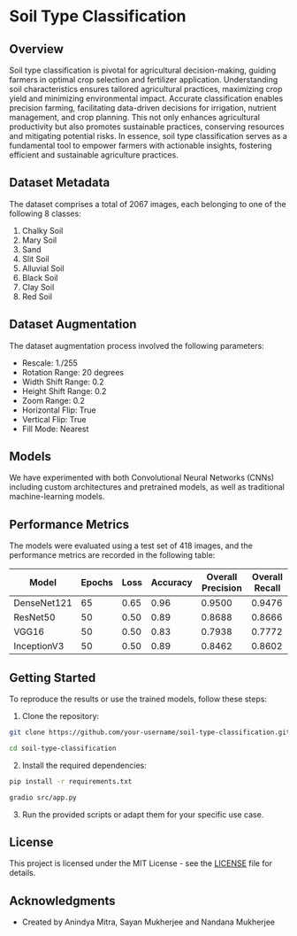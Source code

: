 

# Soil Type Classification

## Overview
Soil type classification is pivotal for agricultural decision-making, guiding farmers in optimal crop selection and fertilizer application. Understanding soil characteristics ensures tailored agricultural practices, maximizing crop yield and minimizing environmental impact. Accurate classification enables precision farming, facilitating data-driven decisions for irrigation, nutrient management, and crop planning. This not only enhances agricultural productivity but also promotes sustainable practices, conserving resources and mitigating potential risks. In essence, soil type classification serves as a fundamental tool to empower farmers with actionable insights, fostering efficient and sustainable agriculture practices.

## Dataset Metadata

The dataset comprises a total of 2067 images, each belonging to one of the following 8 classes:

1. Chalky Soil
2. Mary Soil
3. Sand
4. Slit Soil
5. Alluvial Soil
6. Black Soil
7. Clay Soil
8. Red Soil

## Dataset Augmentation

The dataset augmentation process involved the following parameters:

- Rescale: 1./255
- Rotation Range: 20 degrees
- Width Shift Range: 0.2
- Height Shift Range: 0.2
- Zoom Range: 0.2
- Horizontal Flip: True
- Vertical Flip: True
- Fill Mode: Nearest

## Models

We have experimented with both Convolutional Neural Networks (CNNs) including custom architectures and pretrained models, as well as traditional machine-learning models.

## Performance Metrics

The models were evaluated using a test set of 418 images, and the performance metrics are recorded in the following table:

| Model        | Epochs | Loss | Accuracy | Overall Precision | Overall Recall |
|--------------|--------|------|----------|-------------------|----------------|
| DenseNet121  | 65     | 0.65 | 0.96     | 0.9500            | 0.9476         |
| ResNet50     | 50     | 0.50 | 0.89     | 0.8688            | 0.8666         |
| VGG16        | 50     | 0.50 | 0.83     | 0.7938            | 0.7772         |
| InceptionV3  | 50     | 0.50 | 0.89     | 0.8462            | 0.8602         |


## Getting Started

To reproduce the results or use the trained models, follow these steps:

1. Clone the repository:

```bash
git clone https://github.com/your-username/soil-type-classification.git
```
```bash
cd soil-type-classification
```

2. Install the required dependencies:

```bash
pip install -r requirements.txt
```
```bash
gradio src/app.py
```

3. Run the provided scripts or adapt them for your specific use case.

## License

This project is licensed under the MIT License - see the [LICENSE](LICENSE) file for details.

## Acknowledgments

- Created by Anindya Mitra, Sayan Mukherjee and Nandana Mukherjee


